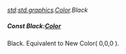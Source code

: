 _[std](../../modules/std/std-module.md):[std.graphics](../../modules/std/std-graphics.md).[Color](../../modules/std/std-graphics-color.md).Black_
##### Const Black:[Color](../../modules/std/std-graphics-color.md)
Black. Equivalent to New Color( 0,0,0 ).
